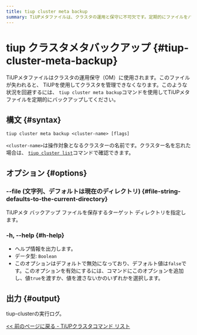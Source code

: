 ```yaml
---
title: tiup cluster meta backup
summary: TiUPメタファイルは、クラスタの運用と保守に不可欠です。定期的にファイルをバックアップするには、tiup cluster meta backup`コマンドを使用してください。クラスタ名を確認するには、`tiup dm listコマンドを使用してください。`--file`オプションでターゲットディレクトリを指定してください。ヘルプ情報を表示するには、`-h, --helpコマンドを使用してください。出力には、tiup-clusterの実行ログが含まれます。
---
```


# tiup クラスタメタバックアップ {#tiup-cluster-meta-backup}

TiUPメタファイルはクラスタの運用保守（OM）に使用されます。このファイルが失われると、 TiUPを使用してクラスタを管理できなくなります。このような状況を回避するには、 `tiup cluster meta backup`コマンドを使用してTiUPメタファイルを定期的にバックアップしてください。

## 構文 {#syntax}

```shell
tiup cluster meta backup <cluster-name> [flags]
```

`<cluster-name>`は操作対象となるクラスターの名前です。クラスター名を忘れた場合は、 [`tiup cluster list`](/tiup/tiup-component-cluster-list.md)コマンドで確認できます。

## オプション {#options}

### --file (文字列、デフォルトは現在のディレクトリ) {#file-string-defaults-to-the-current-directory}

TiUPメタ バックアップ ファイルを保存するターゲット ディレクトリを指定します。

### -h, --help {#h-help}

-   ヘルプ情報を出力します。
-   データ型: `Boolean`
-   このオプションはデフォルトで無効になっており、デフォルト値は`false`です。このオプションを有効にするには、コマンドにこのオプションを追加し、値`true`を渡すか、値を渡さないかのいずれかを選択します。

## 出力 {#output}

tiup-clusterの実行ログ。

[&lt;&lt; 前のページに戻る - TiUPクラスタコマンド リスト](/tiup/tiup-component-cluster.md#command-list)
